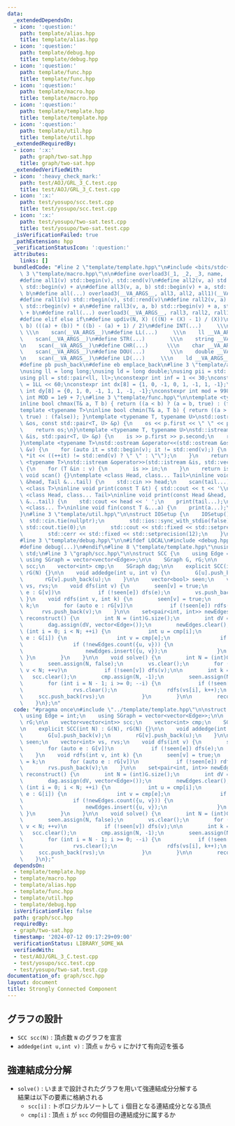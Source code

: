 ```yaml
---
data:
  _extendedDependsOn:
  - icon: ':question:'
    path: template/alias.hpp
    title: template/alias.hpp
  - icon: ':question:'
    path: template/debug.hpp
    title: template/debug.hpp
  - icon: ':question:'
    path: template/func.hpp
    title: template/func.hpp
  - icon: ':question:'
    path: template/macro.hpp
    title: template/macro.hpp
  - icon: ':question:'
    path: template/template.hpp
    title: template/template.hpp
  - icon: ':question:'
    path: template/util.hpp
    title: template/util.hpp
  _extendedRequiredBy:
  - icon: ':x:'
    path: graph/two-sat.hpp
    title: graph/two-sat.hpp
  _extendedVerifiedWith:
  - icon: ':heavy_check_mark:'
    path: test/AOJ/GRL_3_C.test.cpp
    title: test/AOJ/GRL_3_C.test.cpp
  - icon: ':x:'
    path: test/yosupo/scc.test.cpp
    title: test/yosupo/scc.test.cpp
  - icon: ':x:'
    path: test/yosupo/two-sat.test.cpp
    title: test/yosupo/two-sat.test.cpp
  _isVerificationFailed: true
  _pathExtension: hpp
  _verificationStatusIcon: ':question:'
  attributes:
    links: []
  bundledCode: "#line 2 \"template/template.hpp\"\n#include <bits/stdc++.h>\n#line\
    \ 3 \"template/macro.hpp\"\n\n#define overload3(_1, _2, _3, name, ...) name\n\
    #define all1(v) std::begin(v), std::end(v)\n#define all2(v, a) std::begin(v),\
    \ std::begin(v) + a\n#define all3(v, a, b) std::begin(v) + a, std::begin(v) +\
    \ b\n#define all(...) overload3(__VA_ARGS__, all3, all2, all1)(__VA_ARGS__)\n\
    #define rall1(v) std::rbegin(v), std::rend(v)\n#define rall2(v, a) std::rbegin(v),\
    \ std::rbegin(v) + a\n#define rall3(v, a, b) std::rbegin(v) + a, std::rbegin(v)\
    \ + b\n#define rall(...) overload3(__VA_ARGS__, rall3, rall2, rall1)(__VA_ARGS__)\n\
    #define elif else if\n#define updiv(N, X) (((N) + (X) - 1) / (X))\n#define sigma(a,\
    \ b) (((a) + (b)) * ((b) - (a) + 1) / 2)\n#define INT(...)     \\\n    int __VA_ARGS__;\
    \ \\\n    scan(__VA_ARGS__)\n#define LL(...)     \\\n    ll __VA_ARGS__; \\\n\
    \    scan(__VA_ARGS__)\n#define STR(...)        \\\n    string __VA_ARGS__; \\\
    \n    scan(__VA_ARGS__)\n#define CHR(...)      \\\n    char __VA_ARGS__; \\\n\
    \    scan(__VA_ARGS__)\n#define DOU(...)        \\\n    double __VA_ARGS__; \\\
    \n    scan(__VA_ARGS__)\n#define LD(...)     \\\n    ld __VA_ARGS__; \\\n    scan(__VA_ARGS__)\n\
    #define pb push_back\n#define eb emplace_back\n#line 3 \"template/alias.hpp\"\n\
    \nusing ll = long long;\nusing ld = long double;\nusing pii = std::pair<int, int>;\n\
    using pll = std::pair<ll, ll>;\nconstexpr int inf = 1 << 30;\nconstexpr ll INF\
    \ = 1LL << 60;\nconstexpr int dx[8] = {1, 0, -1, 0, 1, -1, 1, -1};\nconstexpr\
    \ int dy[8] = {0, 1, 0, -1, 1, 1, -1, -1};\nconstexpr int mod = 998244353;\nconstexpr\
    \ int MOD = 1e9 + 7;\n#line 3 \"template/func.hpp\"\n\ntemplate <typename T>\n\
    inline bool chmax(T& a, T b) { return ((a < b) ? (a = b, true) : (false)); }\n\
    template <typename T>\ninline bool chmin(T& a, T b) { return ((a > b) ? (a = b,\
    \ true) : (false)); }\ntemplate <typename T, typename U>\nstd::ostream &operator<<(std::ostream\
    \ &os, const std::pair<T, U> &p) {\n    os << p.first << \" \" << p.second;\n\
    \    return os;\n}\ntemplate <typename T, typename U>\nstd::istream &operator>>(std::istream\
    \ &is, std::pair<T, U> &p) {\n    is >> p.first >> p.second;\n    return is;\n\
    }\ntemplate <typename T>\nstd::ostream &operator<<(std::ostream &os, const std::vector<T>\
    \ &v) {\n    for (auto it = std::begin(v); it != std::end(v);) {\n        os <<\
    \ *it << ((++it) != std::end(v) ? \" \" : \"\");\n    }\n    return os;\n}\ntemplate\
    \ <typename T>\nstd::istream &operator>>(std::istream &is, std::vector<T> &v)\
    \ {\n    for (T &in : v) {\n        is >> in;\n    }\n    return is;\n}\ninline\
    \ void scan() {}\ntemplate <class Head, class... Tail>\ninline void scan(Head\
    \ &head, Tail &...tail) {\n    std::cin >> head;\n    scan(tail...);\n}\ntemplate\
    \ <class T>\ninline void print(const T &t) { std::cout << t << '\\n'; }\ntemplate\
    \ <class Head, class... Tail>\ninline void print(const Head &head, const Tail\
    \ &...tail) {\n    std::cout << head << ' ';\n    print(tail...);\n}\ntemplate\
    \ <class... T>\ninline void fin(const T &...a) {\n    print(a...);\n    exit(0);\n\
    }\n#line 3 \"template/util.hpp\"\n\nstruct IOSetup {\n    IOSetup() {\n      \
    \  std::cin.tie(nullptr);\n        std::ios::sync_with_stdio(false);\n       \
    \ std::cout.tie(0);\n        std::cout << std::fixed << std::setprecision(12);\n\
    \        std::cerr << std::fixed << std::setprecision(12);\n    }\n} IOSetup;\n\
    #line 3 \"template/debug.hpp\"\n\n#ifdef LOCAL\n#include <debug.hpp>\n#else\n\
    #define debug(...)\n#endif\n#line 8 \"template/template.hpp\"\nusing namespace\
    \ std;\n#line 3 \"graph/scc.hpp\"\n\nstruct SCC {\n    using Edge = int;\n   \
    \ using SGraph = vector<vector<Edge>>;\n\n    SGraph G, rG;\n\n    vector<vector<int>>\
    \ scc;\n    vector<int> cmp;\n    SGraph dag;\n\n    explicit SCC(int N) : G(N),\
    \ rG(N) {}\n\n    void addedge(int u, int v) {\n        G[u].push_back(v);\n \
    \       rG[v].push_back(u);\n    }\n\n    vector<bool> seen;\n    vector<int>\
    \ vs, rvs;\n    void dfs(int v) {\n        seen[v] = true;\n        for (auto\
    \ e : G[v])\n            if (!seen[e]) dfs(e);\n        vs.push_back(v);\n   \
    \ }\n    void rdfs(int v, int k) {\n        seen[v] = true;\n        cmp[v] =\
    \ k;\n        for (auto e : rG[v])\n            if (!seen[e]) rdfs(e, k);\n  \
    \      rvs.push_back(v);\n    }\n\n    set<pair<int, int>> newEdges;\n    void\
    \ reconstruct() {\n        int N = (int)G.size();\n        int dV = (int)scc.size();\n\
    \        dag.assign(dV, vector<Edge>());\n        newEdges.clear();\n        for\
    \ (int i = 0; i < N; ++i) {\n            int u = cmp[i];\n            for (auto\
    \ e : G[i]) {\n                int v = cmp[e];\n                if (u == v) continue;\n\
    \                if (!newEdges.count({u, v})) {\n                    dag[u].push_back(v);\n\
    \                    newEdges.insert({u, v});\n                }\n           \
    \ }\n        }\n    }\n\n    void solve() {\n        int N = (int)G.size();\n\
    \        seen.assign(N, false);\n        vs.clear();\n        for (int v = 0;\
    \ v < N; ++v)\n            if (!seen[v]) dfs(v);\n\n        int k = 0;\n     \
    \   scc.clear();\n        cmp.assign(N, -1);\n        seen.assign(N, false);\n\
    \        for (int i = N - 1; i >= 0; --i) {\n            if (!seen[vs[i]]) {\n\
    \                rvs.clear();\n                rdfs(vs[i], k++);\n           \
    \     scc.push_back(rvs);\n            }\n        }\n\n        reconstruct();\n\
    \    }\n};\n"
  code: "#pragma once\n#include \"../template/template.hpp\"\n\nstruct SCC {\n   \
    \ using Edge = int;\n    using SGraph = vector<vector<Edge>>;\n\n    SGraph G,\
    \ rG;\n\n    vector<vector<int>> scc;\n    vector<int> cmp;\n    SGraph dag;\n\
    \n    explicit SCC(int N) : G(N), rG(N) {}\n\n    void addedge(int u, int v) {\n\
    \        G[u].push_back(v);\n        rG[v].push_back(u);\n    }\n\n    vector<bool>\
    \ seen;\n    vector<int> vs, rvs;\n    void dfs(int v) {\n        seen[v] = true;\n\
    \        for (auto e : G[v])\n            if (!seen[e]) dfs(e);\n        vs.push_back(v);\n\
    \    }\n    void rdfs(int v, int k) {\n        seen[v] = true;\n        cmp[v]\
    \ = k;\n        for (auto e : rG[v])\n            if (!seen[e]) rdfs(e, k);\n\
    \        rvs.push_back(v);\n    }\n\n    set<pair<int, int>> newEdges;\n    void\
    \ reconstruct() {\n        int N = (int)G.size();\n        int dV = (int)scc.size();\n\
    \        dag.assign(dV, vector<Edge>());\n        newEdges.clear();\n        for\
    \ (int i = 0; i < N; ++i) {\n            int u = cmp[i];\n            for (auto\
    \ e : G[i]) {\n                int v = cmp[e];\n                if (u == v) continue;\n\
    \                if (!newEdges.count({u, v})) {\n                    dag[u].push_back(v);\n\
    \                    newEdges.insert({u, v});\n                }\n           \
    \ }\n        }\n    }\n\n    void solve() {\n        int N = (int)G.size();\n\
    \        seen.assign(N, false);\n        vs.clear();\n        for (int v = 0;\
    \ v < N; ++v)\n            if (!seen[v]) dfs(v);\n\n        int k = 0;\n     \
    \   scc.clear();\n        cmp.assign(N, -1);\n        seen.assign(N, false);\n\
    \        for (int i = N - 1; i >= 0; --i) {\n            if (!seen[vs[i]]) {\n\
    \                rvs.clear();\n                rdfs(vs[i], k++);\n           \
    \     scc.push_back(rvs);\n            }\n        }\n\n        reconstruct();\n\
    \    }\n};"
  dependsOn:
  - template/template.hpp
  - template/macro.hpp
  - template/alias.hpp
  - template/func.hpp
  - template/util.hpp
  - template/debug.hpp
  isVerificationFile: false
  path: graph/scc.hpp
  requiredBy:
  - graph/two-sat.hpp
  timestamp: '2024-07-12 09:17:29+09:00'
  verificationStatus: LIBRARY_SOME_WA
  verifiedWith:
  - test/AOJ/GRL_3_C.test.cpp
  - test/yosupo/scc.test.cpp
  - test/yosupo/two-sat.test.cpp
documentation_of: graph/scc.hpp
layout: document
title: Strongly Connected Component
---
```


## グラフの設計

- `SCC scc(N)` : 頂点数 `N` のグラフを宣言
- `addedge(int u,int v)` : 頂点 `u` から `v` にかけて有向辺を張る

## 強連結成分分解

- `solve()` : いままで設計されたグラフを用いて強連結成分分解する  
結果は以下の要素に格納される
  - `scc[i]` : トポロジカルソートして `i` 個目となる連結成分となる頂点
  - `cmp[i]` : 頂点 `i` が `scc` の何個目の連結成分に属するか
